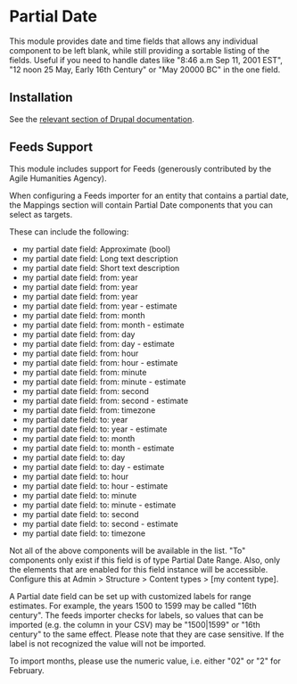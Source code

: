 # Partial Date
This module provides date and time fields that allows any individual component 
to be left blank, while still providing a sortable listing of the fields. Useful 
if you need to handle dates like "8:46 a.m Sep 11, 2001 EST", 
"12 noon 25 May, Early 16th Century" or "May 20000 BC" in the one field.

## Installation
See the [relevant section of Drupal 
documentation](https://www.drupal.org/docs/7/extend/installing-modules).

## Feeds Support
This module includes support for Feeds (generously contributed by the Agile 
Humanities Agency).

When configuring a Feeds importer for an entity that contains a partial date, 
the Mappings section will contain Partial Date components that you can select as 
targets. 

These can include the following:
* my partial date field: Approximate (bool)
* my partial date field: Long text description
* my partial date field: Short text description
* my partial date field: from: year
* my partial date field: from: year
* my partial date field: from: year
* my partial date field: from: year - estimate
* my partial date field: from: month
* my partial date field: from: month - estimate
* my partial date field: from: day
* my partial date field: from: day - estimate
* my partial date field: from: hour
* my partial date field: from: hour - estimate
* my partial date field: from: minute
* my partial date field: from: minute - estimate
* my partial date field: from: second
* my partial date field: from: second - estimate
* my partial date field: from: timezone
* my partial date field: to: year
* my partial date field: to: year - estimate
* my partial date field: to: month
* my partial date field: to: month - estimate
* my partial date field: to: day
* my partial date field: to: day - estimate
* my partial date field: to: hour
* my partial date field: to: hour - estimate
* my partial date field: to: minute
* my partial date field: to: minute - estimate
* my partial date field: to: second
* my partial date field: to: second - estimate
* my partial date field: to: timezone

Not all of the above components will be available in the list. "To" components 
only exist if this field is of type Partial Date Range. Also, only the elements 
that are enabled for this field instance will be accessible. Configure this at 
Admin > Structure > Content types > [my content type]. 

A Partial date field can be set up with customized labels for range estimates. 
For example, the years 1500 to 1599 may be called "16th century". The feeds 
importer checks for labels, so values that can be imported (e.g. the column in 
your CSV) may be "1500|1599" or "16th century" to the same effect. Please note 
that they are case sensitive. If the label is not recognized the value will not 
be imported.

To import months, please use the numeric value, i.e. either "02" or "2" for 
February.
